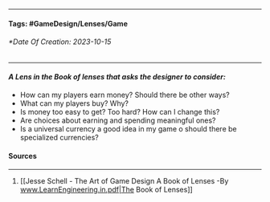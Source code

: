 __________________________________________________________________________
#### **Tags:** #GameDesign/Lenses/Game
###### *Date Of Creation: 2023-10-15
__________________________________________________________________________

#### ***A Lens in the Book of lenses that asks the designer to consider:***
- How can my players earn money? Should there be other ways?
- What can my players buy? Why?
- Is money too easy to get? Too hard? How can I change this?
- Are choices about earning and spending meaningful ones?
- Is a universal currency a good idea in my game o should there be specialized currencies?
#### Sources
__________________________________________________________________________
1. [[Jesse Schell - The Art of Game Design A Book of Lenses -By www.LearnEngineering.in.pdf|The Book of Lenses]]